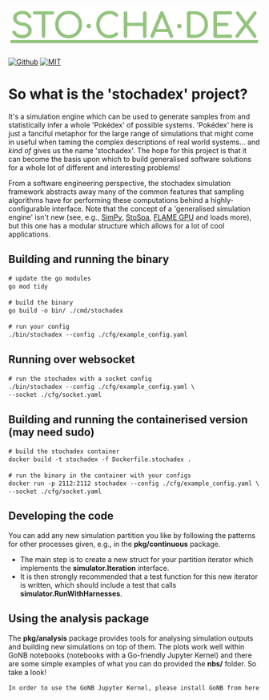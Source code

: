 ![](./assets/logo.png)

<div><a href="https://github.com/umbralcalc/stochadex"><img src="https://img.shields.io/badge/github-%23121011.svg?style=for-the-badge&amp;logo=github&amp;logoColor=white" alt="Github" /></a> <a href="https://github.com/umbralcalc/stochadex/blob/main/LICENSE"><img src="https://img.shields.io/badge/License-MIT-yellow.svg" height="25" alt="MIT" /></a></div>

# So what is the 'stochadex' project?

It's a simulation engine which can be used to generate samples from and statistically infer a whole 'Pokédex' of possible systems. 'Pokédex' here is just a fanciful metaphor for the large range of simulations that might come in useful when taming the complex descriptions of real world systems... and _kind of_ gives us the name 'stochadex'. The hope for this project is that it can become the basis upon which to build generalised software solutions for a whole lot of different and interesting problems!

From a software engineering perspective, the stochadex simulation framework abstracts away many of the common features that sampling algorithms have for performing these computations behind a highly-configurable interface. Note that the concept of a 'generalised simulation engine' isn't new (see, e.g., [SimPy](https://gitlab.com/team-simpy/simpy/), [StoSpa](https://github.com/BartoszBartmanski/StoSpa), [FLAME GPU](https://github.com/FLAMEGPU/FLAMEGPU2/) and loads more), but this one has a modular structure which allows for a lot of cool applications.

## Building and running the binary

```shell
# update the go modules
go mod tidy

# build the binary
go build -o bin/ ./cmd/stochadex

# run your config
./bin/stochadex --config ./cfg/example_config.yaml
```

## Running over websocket

```shell
# run the stochadex with a socket config
./bin/stochadex --config ./cfg/example_config.yaml \
--socket ./cfg/socket.yaml
```

## Building and running the containerised version (may need sudo)

```shell
# build the stochadex container
docker build -t stochadex -f Dockerfile.stochadex .

# run the binary in the container with your configs
docker run -p 2112:2112 stochadex --config ./cfg/example_config.yaml \
--socket ./cfg/socket.yaml
```

## Developing the code

You can add any new simulation partition you like by following the patterns for other processes given, e.g., in the **pkg/continuous** package.

- The main step is to create a new struct for your partition iterator which implements the **simulator.Iteration** interface.
- It is then strongly recommended that a test function for this new iterator is written, which should include a test that calls **simulator.RunWithHarnesses**.

## Using the analysis package

The **pkg/analysis** package provides tools for analysing simulation outputs and building new simulations on top of them. The plots work well within GoNB notebooks (notebooks with a Go-friendly Jupyter Kernel) and there are some simple examples of what you can do provided the **nbs/** folder. So take a look!

```txt
In order to use the GoNB Jupyter Kernel, please install GoNB from here: https://github.com/janpfeifer/gonb.
```
